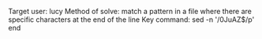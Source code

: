 Target user: lucy
Method of solve: match a pattern in a file where there are specific characters at the end of the line
Key command: sed -n '/0JuAZ$/p' end
